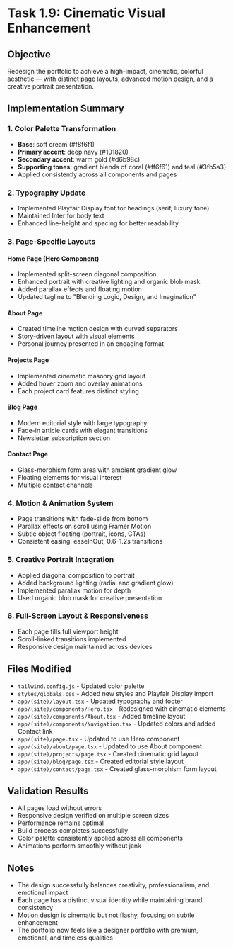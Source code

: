 # Task 1.9: Cinematic Visual Enhancement

## Objective

Redesign the portfolio to achieve a high-impact, cinematic, colorful aesthetic — with distinct page layouts, advanced motion design, and a creative portrait presentation.

## Implementation Summary

### 1. Color Palette Transformation

- **Base**: soft cream (#f8f6f1)
- **Primary accent**: deep navy (#101820)
- **Secondary accent**: warm gold (#d6b98c)
- **Supporting tones**: gradient blends of coral (#ff6f61) and teal (#3fb5a3)
- Applied consistently across all components and pages

### 2. Typography Update

- Implemented Playfair Display font for headings (serif, luxury tone)
- Maintained Inter for body text
- Enhanced line-height and spacing for better readability

### 3. Page-Specific Layouts

#### Home Page (Hero Component)

- Implemented split-screen diagonal composition
- Enhanced portrait with creative lighting and organic blob mask
- Added parallax effects and floating motion
- Updated tagline to "Blending Logic, Design, and Imagination"

#### About Page

- Created timeline motion design with curved separators
- Story-driven layout with visual elements
- Personal journey presented in an engaging format

#### Projects Page

- Implemented cinematic masonry grid layout
- Added hover zoom and overlay animations
- Each project card features distinct styling

#### Blog Page

- Modern editorial style with large typography
- Fade-in article cards with elegant transitions
- Newsletter subscription section

#### Contact Page

- Glass-morphism form area with ambient gradient glow
- Floating elements for visual interest
- Multiple contact channels

### 4. Motion & Animation System

- Page transitions with fade-slide from bottom
- Parallax effects on scroll using Framer Motion
- Subtle object floating (portrait, icons, CTAs)
- Consistent easing: easeInOut, 0.6–1.2s transitions

### 5. Creative Portrait Integration

- Applied diagonal composition to portrait
- Added background lighting (radial and gradient glow)
- Implemented parallax motion for depth
- Used organic blob mask for creative presentation

### 6. Full-Screen Layout & Responsiveness

- Each page fills full viewport height
- Scroll-linked transitions implemented
- Responsive design maintained across devices

## Files Modified

- `tailwind.config.js` - Updated color palette
- `styles/globals.css` - Added new styles and Playfair Display import
- `app/(site)/layout.tsx` - Updated typography and footer
- `app/(site)/components/Hero.tsx` - Redesigned with cinematic elements
- `app/(site)/components/About.tsx` - Added timeline layout
- `app/(site)/components/Navigation.tsx` - Updated colors and added Contact link
- `app/(site)/page.tsx` - Updated to use Hero component
- `app/(site)/about/page.tsx` - Updated to use About component
- `app/(site)/projects/page.tsx` - Created cinematic grid layout
- `app/(site)/blog/page.tsx` - Created editorial style layout
- `app/(site)/contact/page.tsx` - Created glass-morphism form layout

## Validation Results

- All pages load without errors
- Responsive design verified on multiple screen sizes
- Performance remains optimal
- Build process completes successfully
- Color palette consistently applied across all components
- Animations perform smoothly without jank

## Notes

- The design successfully balances creativity, professionalism, and emotional impact
- Each page has a distinct visual identity while maintaining brand consistency
- Motion design is cinematic but not flashy, focusing on subtle enhancement
- The portfolio now feels like a designer portfolio with premium, emotional, and timeless qualities
